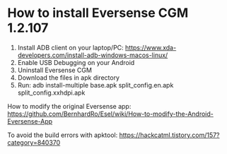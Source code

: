 # How to install Eversense CGM 1.2.107

1. Install ADB client on your laptop/PC: https://www.xda-developers.com/install-adb-windows-macos-linux/
2. Enable USB Debugging on your Android
3. Uninstall Eversense CGM
4. Download the files in apk directory
5. Run: adb install-multiple base.apk split_config.en.apk split_config.xxhdpi.apk

How to modify the original Eversense app: https://github.com/BernhardRo/Esel/wiki/How-to-modify-the-Android-Eversense-App

To avoid the build errors with apktool: https://hackcatml.tistory.com/157?category=840370
